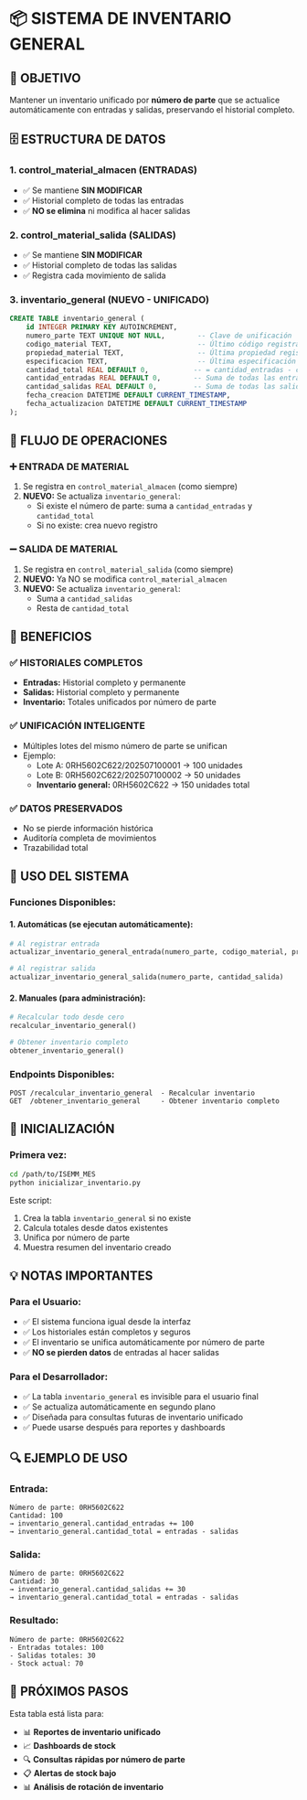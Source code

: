 # 📦 SISTEMA DE INVENTARIO GENERAL

## 🎯 OBJETIVO
Mantener un inventario unificado por **número de parte** que se actualice automáticamente con entradas y salidas, preservando el historial completo.

## 🗄️ ESTRUCTURA DE DATOS

### 1. **control_material_almacen** (ENTRADAS)
- ✅ Se mantiene **SIN MODIFICAR**
- ✅ Historial completo de todas las entradas
- ✅ **NO se elimina** ni modifica al hacer salidas

### 2. **control_material_salida** (SALIDAS)  
- ✅ Se mantiene **SIN MODIFICAR**
- ✅ Historial completo de todas las salidas
- ✅ Registra cada movimiento de salida

### 3. **inventario_general** (NUEVO - UNIFICADO)
```sql
CREATE TABLE inventario_general (
    id INTEGER PRIMARY KEY AUTOINCREMENT,
    numero_parte TEXT UNIQUE NOT NULL,        -- Clave de unificación
    codigo_material TEXT,                     -- Último código registrado  
    propiedad_material TEXT,                  -- Última propiedad registrada
    especificacion TEXT,                      -- Última especificación registrada
    cantidad_total REAL DEFAULT 0,           -- = cantidad_entradas - cantidad_salidas
    cantidad_entradas REAL DEFAULT 0,        -- Suma de todas las entradas
    cantidad_salidas REAL DEFAULT 0,         -- Suma de todas las salidas
    fecha_creacion DATETIME DEFAULT CURRENT_TIMESTAMP,
    fecha_actualizacion DATETIME DEFAULT CURRENT_TIMESTAMP
);
```

## 🔄 FLUJO DE OPERACIONES

### ➕ **ENTRADA DE MATERIAL**
1. Se registra en `control_material_almacen` (como siempre)
2. **NUEVO:** Se actualiza `inventario_general`:
   - Si existe el número de parte: suma a `cantidad_entradas` y `cantidad_total`
   - Si no existe: crea nuevo registro

### ➖ **SALIDA DE MATERIAL**  
1. Se registra en `control_material_salida` (como siempre)
2. **NUEVO:** Ya NO se modifica `control_material_almacen`
3. **NUEVO:** Se actualiza `inventario_general`:
   - Suma a `cantidad_salidas` 
   - Resta de `cantidad_total`

## 🎯 BENEFICIOS

### ✅ **HISTORIALES COMPLETOS**
- **Entradas:** Historial completo y permanente
- **Salidas:** Historial completo y permanente  
- **Inventario:** Totales unificados por número de parte

### ✅ **UNIFICACIÓN INTELIGENTE**
- Múltiples lotes del mismo número de parte se unifican
- Ejemplo: 
  - Lote A: 0RH5602C622/202507100001 → 100 unidades
  - Lote B: 0RH5602C622/202507100002 → 50 unidades
  - **Inventario general:** 0RH5602C622 → 150 unidades total

### ✅ **DATOS PRESERVADOS**
- No se pierde información histórica
- Auditoría completa de movimientos
- Trazabilidad total

## 🚀 USO DEL SISTEMA

### **Funciones Disponibles:**

#### 1. **Automáticas** (se ejecutan automáticamente):
```python
# Al registrar entrada
actualizar_inventario_general_entrada(numero_parte, codigo_material, propiedad, especificacion, cantidad)

# Al registrar salida  
actualizar_inventario_general_salida(numero_parte, cantidad_salida)
```

#### 2. **Manuales** (para administración):
```python
# Recalcular todo desde cero
recalcular_inventario_general()

# Obtener inventario completo
obtener_inventario_general()
```

### **Endpoints Disponibles:**
```
POST /recalcular_inventario_general  - Recalcular inventario
GET  /obtener_inventario_general     - Obtener inventario completo
```

## 🔧 INICIALIZACIÓN

### **Primera vez:**
```bash
cd /path/to/ISEMM_MES
python inicializar_inventario.py
```

Este script:
1. Crea la tabla `inventario_general` si no existe
2. Calcula totales desde datos existentes
3. Unifica por número de parte
4. Muestra resumen del inventario creado

## 💡 NOTAS IMPORTANTES

### **Para el Usuario:**
- ✅ El sistema funciona igual desde la interfaz
- ✅ Los historiales están completos y seguros
- ✅ El inventario se unifica automáticamente por número de parte
- ✅ **NO se pierden datos** de entradas al hacer salidas

### **Para el Desarrollador:**
- ✅ La tabla `inventario_general` es invisible para el usuario final
- ✅ Se actualiza automáticamente en segundo plano
- ✅ Diseñada para consultas futuras de inventario unificado
- ✅ Puede usarse después para reportes y dashboards

## 🔍 EJEMPLO DE USO

### **Entrada:**
```
Número de parte: 0RH5602C622
Cantidad: 100
→ inventario_general.cantidad_entradas += 100
→ inventario_general.cantidad_total = entradas - salidas
```

### **Salida:**  
```
Número de parte: 0RH5602C622  
Cantidad: 30
→ inventario_general.cantidad_salidas += 30
→ inventario_general.cantidad_total = entradas - salidas
```

### **Resultado:**
```
Número de parte: 0RH5602C622
- Entradas totales: 100
- Salidas totales: 30  
- Stock actual: 70
```

## 🎯 PRÓXIMOS PASOS

Esta tabla está lista para:
- 📊 **Reportes de inventario unificado**
- 📈 **Dashboards de stock**
- 🔍 **Consultas rápidas por número de parte**
- 📋 **Alertas de stock bajo**
- 📊 **Análisis de rotación de inventario**
